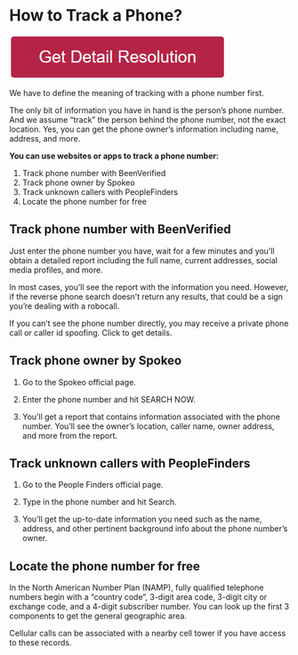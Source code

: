 # How to Track a Phone?

[![how to track a phone](redd.png)](https://icncomputer.com/how-to-track-a-phone/)



We have to define the meaning of tracking with a phone number first.

The only bit of information you have in hand is the person’s phone number. And we assume “track” the person behind the phone number, not the exact location.
Yes, you can get the phone owner’s information including name, address, and more.

**You can use websites or apps to track a phone number:**

1. Track phone number with BeenVerified
2. Track phone owner by Spokeo
3. Track unknown callers with PeopleFinders
4. Locate the phone number for free

## Track phone number with BeenVerified


Just enter the phone number you have, wait for a few minutes and you’ll obtain a detailed report including the full name, current addresses, social media profiles, and more.

In most cases, you’ll see the report with the information you need.
However, if the reverse phone search doesn’t return any results, that could be a sign you’re dealing with a robocall.

If you can’t see the phone number directly, you may receive a private phone call or caller id spoofing. Click to get details.

## Track phone owner by Spokeo

1. Go to the Spokeo official page.

2. Enter the phone number and hit SEARCH NOW.

3. You’ll get a report that contains information associated with the phone number. You’ll see the owner’s location, caller name, owner address, and more from the report.


## Track unknown callers with PeopleFinders

1. Go to the People Finders official page.

2. Type in the phone number and hit Search.

3. You’ll get the up-to-date information you need such as the name, address, and other pertinent background info about the phone number’s owner.


## Locate the phone number for free

In the North American Number Plan (NAMP), fully qualified telephone numbers begin with a “country code”, 3-digit area code, 3-digit city or exchange code, and a 4-digit subscriber number. You can look up the first 3 components to get the general geographic area.

Cellular calls can be associated with a nearby cell tower if you have access to these records.
